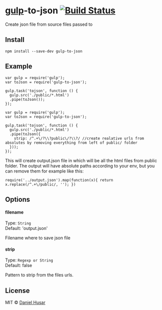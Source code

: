 # [gulp](http://gulpjs.com)-to-json [![Build Status](https://secure.travis-ci.org/danielhusar/gulp-to-json.svg?branch=master)](http://travis-ci.org/danielhusar/gulp-to-json)

Create json file from source files passed to


## Install

```
npm install --save-dev gulp-to-json
```

## Example

```
var gulp = require('gulp');
var toJson = require('gulp-to-json');

gulp.task('tojson', function () {
  gulp.src('./public/*.html')
  .pipe(toJson());
});

```

```
var gulp = require('gulp');
var toJson = require('gulp-to-json');

gulp.task('tojson', function () {
  gulp.src('./public/*.html')
  .pipe(toJson({
    strip: /^.+\/?\\?public\/?\\?/ //create realative urls from absolutes by removing everything from left of public/ folder 
  }));
});

```

This will create output.json file in which will be all the html files from public folder.
The output will have absolute paths according to your env, but you can remove them for example like this:

```
require('../output.json').map(function(x){ return x.replace(/^.+\/public/, ''); })
```

## Options

#### filename

Type: `String`  
Default: 'output.json'

Filename where to save json file


#### strip

Type: `Regexp or String`  
Default: false

Pattern to strip from the files urls.

## License

MIT © [Daniel Husar](https://github.com/danielhusar)
